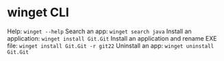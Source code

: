 # winget CLI

Help: `winget --help`
Search an app: `winget search java`
Install an application: `winget install Git.Git`
Install an application and rename EXE file: `winget install Git.Git -r git22`
Uninstall an app: `winget uninstall Git.Git`
